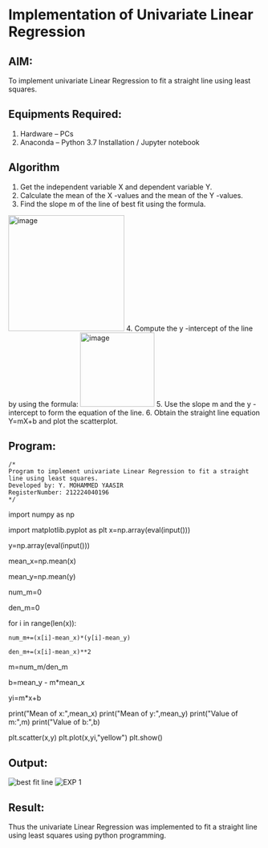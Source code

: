 # Implementation of Univariate Linear Regression
## AIM:
To implement univariate Linear Regression to fit a straight line using least squares.

## Equipments Required:
1. Hardware – PCs
2. Anaconda – Python 3.7 Installation / Jupyter notebook

## Algorithm
1. Get the independent variable X and dependent variable Y.
2. Calculate the mean of the X -values and the mean of the Y -values.
3. Find the slope m of the line of best fit using the formula. 
<img width="231" alt="image" src="https://user-images.githubusercontent.com/93026020/192078527-b3b5ee3e-992f-46c4-865b-3b7ce4ac54ad.png">
4. Compute the y -intercept of the line by using the formula:
<img width="148" alt="image" src="https://user-images.githubusercontent.com/93026020/192078545-79d70b90-7e9d-4b85-9f8b-9d7548a4c5a4.png">
5. Use the slope m and the y -intercept to form the equation of the line.
6. Obtain the straight line equation Y=mX+b and plot the scatterplot.

## Program:
```
/*
Program to implement univariate Linear Regression to fit a straight line using least squares.
Developed by: Y. MOHAMMED YAASIR 
RegisterNumber: 212224040196  
*/
```
import numpy as np

import matplotlib.pyplot as plt
x=np.array(eval(input()))

y=np.array(eval(input()))

mean_x=np.mean(x)

mean_y=np.mean(y)

num_m=0

den_m=0

for i in range(len(x)):

    num_m+=(x[i]-mean_x)*(y[i]-mean_y)
    
    den_m+=(x[i]-mean_x)**2

m=num_m/den_m

b=mean_y - m*mean_x 

yi=m*x+b

print("Mean of x:",mean_x)
print("Mean of y:",mean_y)
print("Value of m:",m)
print("Value of b:",b)


plt.scatter(x,y)
plt.plot(x,yi,"yellow")
plt.show()

## Output:
![best fit line](sam.png)
![EXP 1](https://github.com/user-attachments/assets/e2e980b3-e5f0-4f6d-be1e-0290c142dac2)



## Result:
Thus the univariate Linear Regression was implemented to fit a straight line using least squares using python programming.
